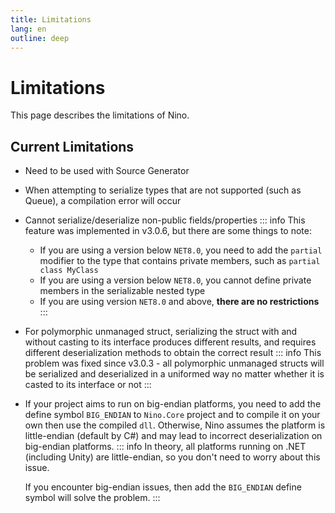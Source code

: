 ```yaml
---
title: Limitations
lang: en
outline: deep
---
```

# Limitations
This page describes the limitations of Nino.

## Current Limitations
- Need to be used with Source Generator
- When attempting to serialize types that are not supported (such as Queue), a compilation error will occur
- Cannot serialize/deserialize non-public fields/properties
    ::: info
    This feature was implemented in v3.0.6, but there are some things to note:
    - If you are using a version below `NET8.0`, you need to add the `partial` modifier to the type that contains private members, such as `partial class MyClass`
    - If you are using a version below `NET8.0`, you cannot define private members in the serializable nested type
    - If you are using version `NET8.0` and above, **there are no restrictions**
    :::
- For polymorphic unmanaged struct, serializing the struct with and without casting to its interface produces different results, and requires different deserialization methods to obtain the correct result
    ::: info
    This problem was fixed since v3.0.3 - all polymorphic unmanaged structs will be serialized and deserialized in a uniformed way no matter whether it is casted to its interface or not
    :::
- If your project aims to run on big-endian platforms, you need to add the define symbol `BIG_ENDIAN` to `Nino.Core` project and to compile it on your own then use the compiled `dll`. Otherwise, Nino assumes the platform is little-endian (default by C#) and may lead to incorrect deserialization on big-endian platforms.
    ::: info
    In theory, all platforms running on .NET (including Unity) are little-endian, so you don't need to worry about this issue.

    If you encounter big-endian issues, then add the `BIG_ENDIAN` define symbol will solve the problem.
    :::